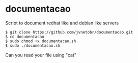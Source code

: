 # documentacao
Script to document redhat like and debian like servers

```
$ git clone https://github.com/jvnetobr/documentacao.git
$ cd documentacao
$ sudo chmod +x documentacao.sh
$ sudo ./documentacao.sh
```

Can you read your file using "cat"

